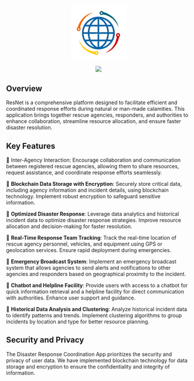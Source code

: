 
<div align="center">
  <img src="./logo.png" width="150px" />
</div>

<p align="center">
  <img src="https://readme-typing-svg.herokuapp.com?color=red&center=true&vCenter=true&width=450&lines=ResNet%3A+The+Rescue+App%3BAn+Ultimate+Solution+For+Disaster+Management">
</p>

## Overview

ResNet is a comprehensive platform designed to facilitate efficient and coordinated response efforts during natural or man-made calamities. This application brings together rescue agencies, responders, and authorities to enhance collaboration, streamline resource allocation, and ensure faster disaster resolution.

## Key Features

<div class="c1">
  💎 Inter-Agency Interaction: Encourage collaboration and communication between registered rescue agencies, allowing them to share resources, request assistance, and coordinate response efforts seamlessly.

  💎 **Blockchain Data Storage with Encryption**: Securely store critical data, including agency information and incident details, using blockchain technology. Implement robust encryption to safeguard sensitive information.

  💎 **Optimized Disaster Response**: Leverage data analytics and historical incident data to optimize disaster response strategies. Improve resource allocation and decision-making for faster resolution.

  💎 **Real-Time Response Team Tracking**: Track the real-time location of rescue agency personnel, vehicles, and equipment using GPS or geolocation services. Ensure rapid deployment during emergencies.

  💎 **Emergency Broadcast System**: Implement an emergency broadcast system that allows agencies to send alerts and notifications to other agencies and responders based on geographical proximity to the incident.

  💎 **Chatbot and Helpline Facility**: Provide users with access to a chatbot for quick information retrieval and a helpline facility for direct communication with authorities. Enhance user support and guidance.

  💎 **Historical Data Analysis and Clustering**: Analyze historical incident data to identify patterns and trends. Implement clustering algorithms to group incidents by location and type for better resource planning.
</div>

## Security and Privacy

The Disaster Response Coordination App prioritizes the security and privacy of user data. We have implemented blockchain technology for data storage and encryption to ensure the confidentiality and integrity of information.

